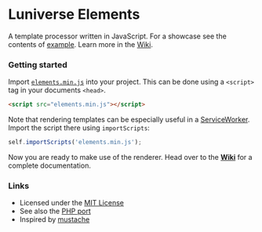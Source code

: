 # Luniverse Elements
A template processor written in JavaScript. For a showcase see the contents of [example](example). Learn more in the [Wiki][wiki].

### Getting started
Import [`elements.min.js`](elements.min.js) into your project. This can be done using a `<script>` tag in your documents `<head>`.
```html
<script src="elements.min.js"></script>
```
Note that rendering templates can be especially useful in a [ServiceWorker](https://developers.google.com/web/fundamentals/primers/service-workers/). Import the script there using `importScripts`:
```javascript
self.importScripts('elements.min.js');
```
Now you are ready to make use of the renderer. Head over to the [**Wiki**][wiki] for a complete documentation.

### Links
* Licensed under the [MIT License](LICENSE)
* See also the [PHP port](https://gist.github.com/ljans/0efe9aff7c0a434d5f9e04a36c52e7ad)
* Inspired by [mustache](https://mustache.github.io/)

[wiki]: https://github.com/luniverse/elements/wiki
